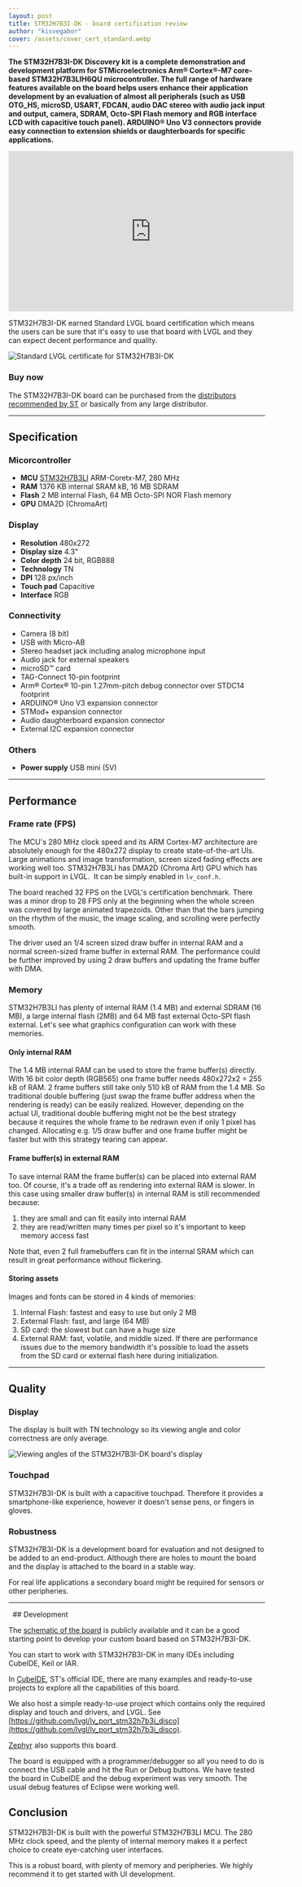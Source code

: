 ```yaml
---
layout: post
title: STM32H7B3I-DK - board certification review
author: "kisvegabor"
cover: /assets/cover_cert_standard.webp
---
```


**The STM32H7B3I-DK Discovery kit is a complete demonstration and development platform for STMicroelectronics Arm® Cortex®-M7 core-based STM32H7B3LIH6QU microcontroller.
The full range of hardware features available on the board helps users enhance their application development by an evaluation of almost all peripherals (such as USB OTG_HS, microSD, USART, FDCAN, audio DAC stereo with audio jack input and output, camera, SDRAM, Octo-SPI Flash memory and RGB interface LCD with capacitive touch panel). ARDUINO® Uno V3 connectors provide easy connection to extension shields or daughterboards for specific applications.**

<iframe width="560" height="315" src="https://www.youtube.com/embed/D-AfE6_-V8A" frameborder="0" allow="accelerometer; autoplay; clipboard-write; encrypted-media; gyroscope; picture-in-picture" allowfullscreen></iframe>

STM32H7B3I-DK earned Standard LVGL board certification which means the users can be sure that it's easy to use that board with LVGL and they can expect decent performance and quality.

<img src="https://lvgl.io/assets/images/cert_standard.png" alt="Standard LVGL certificate for STM32H7B3I-DK">

### Buy now

The STM32H7B3I-DK board can be purchased from the [distributors recommended by ST](https://www.st.com/en/evaluation-tools/stm32h7b3i-dk.html#sample-buy) 
or basically from any large distributor. 

<hr/>

## Specification

### Micorcontroller

- **MCU** [STM32H7B3LI](https://www.st.com/en/microcontrollers-microprocessors/stm32h7b3li.html) ARM-Coretx-M7, 280 MHz
- **RAM** 1376 KB internal SRAM kB, 16 MB SDRAM
- **Flash** 2 MB internal Flash, 64 MB Octo-SPI NOR Flash memory
- **GPU** DMA2D (ChromaArt)

### Display

- **Resolution** 480x272
- **Display size** 4.3"
- **Color depth** 24 bit, RGB888
- **Technology** TN
- **DPI** 128 px/inch
- **Touch pad** Capacitive
- **Interface** RGB

### Connectivity

- Camera (8 bit)
- USB with Micro-AB
- Stereo headset jack including analog microphone input
- Audio jack for external speakers
- microSD™ card
- TAG-Connect 10-pin footprint
- Arm® Cortex® 10-pin 1.27mm-pitch debug connector over STDC14 footprint
- ARDUINO® Uno V3 expansion connector
- STMod+ expansion connector
- Audio daughterboard expansion connector
- External I2C expansion connector

### Others

- **Power supply** USB mini (5V)

<hr/>

## Performance

### Frame rate (FPS)

The MCU's 280 MHz clock speed and its ARM Cortex-M7 architecture are absolutely enough for the 480x272 display to create state-of-the-art UIs. Large animations and image transformation, screen sized fading effects are working well too. STM32H7B3LI has DMA2D (Chroma Art) GPU which has built-in support in LVGL.  It can be simply enabled in `lv_conf.h`.

The board reached 32 FPS on the LVGL's certification benchmark. There was a minor drop to 28 FPS only at the beginning when the whole screen was covered by large animated trapezoids. Other than that the bars jumping on the rhythm of the music, the image scaling, and scrolling were perfectly smooth. 

The driver used an 1/4 screen sized draw buffer in internal RAM and a normal screen-sized frame buffer in external RAM. 
The performance could be further improved by using 2 draw buffers and updating the frame buffer with DMA.  


### Memory

STM32H7B3LI has plenty of internal RAM (1.4 MB) and external SDRAM (16 MB), a large internal flash (2MB) and 64 MB fast external Octo-SPI flash external. Let's see what graphics configuration can work with these memories.

#### Only internal RAM

The 1.4 MB internal RAM can be used to store the frame buffer(s) directly. With 16 bit color depth (RGB565) one frame buffer needs 480x272x2 = 255 kB of RAM. 2 frame buffers still take only 510 kB of RAM from the 1.4 MB. 
So traditional double buffering (just swap the frame buffer address when the rendering is ready) can be easily realized. However, depending on the actual UI, traditional double buffering might not be the best strategy because it requires the whole frame to be redrawn even if only 1 pixel has changed. Allocating e.g. 1/5 draw buffer and one frame buffer might be faster but with this strategy tearing can appear. 


#### Frame buffer(s) in external RAM

To save internal RAM the frame buffer(s) can be placed into external RAM too. Of course, it's a trade off as rendering into external RAM is slower. In this case using smaller draw buffer(s) in internal RAM is still recommended because:
1. they are small and can fit easily into internal RAM
2. they are read/written many times per pixel so it's important to keep memory access fast

Note that, even 2 full framebuffers can fit in the internal SRAM which can result in great performance without flickering.
 

#### Storing assets

Images and fonts can be stored in 4 kinds of memories:

1. Internal Flash: fastest and easy to use but only 2 MB
1. External Flash: fast, and large (64 MB)
3. SD card: the slowest but can have a huge size
4. External RAM: fast, volatile, and middle sized. If there are performance issues due to the memory bandwidth it's possible to load the assets from the SD card or external flash here during initialization.

<hr/>

## Quality

### Display

The display is built with TN technology so its viewing angle and color correctness are only average.

![Viewing angles of the STM32H7B3I-DK board's display](/assets/cert_stm32h7b3i/display.jpg)

### Touchpad

STM32H7B3I-DK is built with a capacitive touchpad. Therefore it provides a smartphone-like experience, however it doesn't sense pens, or fingers in gloves. 

### Robustness

STM32H7B3I-DK is a development board for evaluation and not designed to be added to an end-product. Although there are holes to mount the board and the display is attached to the board in a stable way.

For real life applications a secondary board might be required for sensors or other peripheries.

<hr/>
 
## Development

The [schematic of the board](https://www.st.com/en/evaluation-tools/stm32h7b3i-dk.html#cad-resources)
is publicly available and it can be a good starting point to develop your custom board based on STM32H7B3I-DK.

You can start to work with STM32H7B3I-DK in many IDEs including CubeIDE, Keil or IAR.

In [CubeIDE](https://www.st.com/en/development-tools/stm32cubeide.html), ST's official IDE, there are many examples and ready-to-use projects to explore all the capabilities of this board. 

We also host a simple ready-to-use project which contains only the required display and touch and drivers, and LVGL. See [https://github.com/lvgl/lv_port_stm32h7b3i_disco](https://github.com/lvgl/lv_port_stm32h7b3i_disco).

[Zephyr](https://docs.zephyrproject.org/3.1.0/boards/arm/stm32h7b3i_dk/doc/index.html) also supports this board.

The board is equipped with a programmer/debugger so all you need to do is connect the USB cable and hit the Run or Debug buttons. We have tested the board in CubeIDE and the debug experiment was very smooth. The usual debug features of Eclipse were working well.

## Conclusion

STM32H7B3I-DK is built with the powerful STM32H7B3LI MCU. The 280 MHz clock speed, and the plenty of internal memory makes it a perfect choice to create eye-catching user interfaces.

This is a robust board, with plenty of memory and peripheries. We highly recommend it to get started with UI development. 
